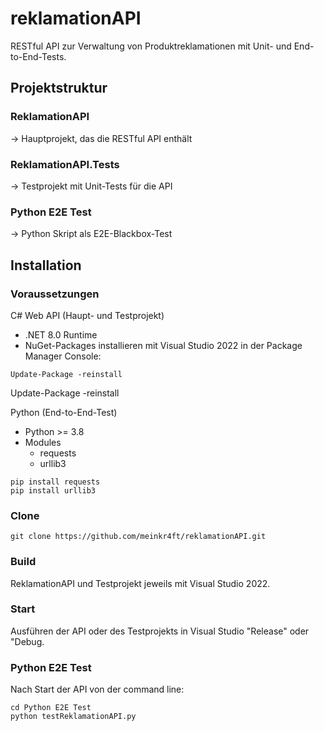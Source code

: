 # reklamationAPI
RESTful API zur Verwaltung von Produktreklamationen mit Unit- und End-to-End-Tests.

## Projektstruktur
### ReklamationAPI
-> Hauptprojekt, das die RESTful API enthält

### ReklamationAPI.Tests
-> Testprojekt mit Unit-Tests für die API

### Python E2E Test
-> Python Skript als E2E-Blackbox-Test

## Installation

### Voraussetzungen
C# Web API (Haupt- und Testprojekt)
- .NET 8.0 Runtime
- NuGet-Packages installieren mit Visual Studio 2022 in der Package Manager Console:
```console
Update-Package -reinstall
```
Update-Package -reinstall

Python (End-to-End-Test)
- Python >= 3.8
- Modules
  - requests
  - urllib3
```console
pip install requests
pip install urllib3
```

### Clone
```console
git clone https://github.com/meinkr4ft/reklamationAPI.git
```

### Build
ReklamationAPI und Testprojekt jeweils mit Visual Studio 2022.

### Start
Ausführen der API oder des Testprojekts in Visual Studio "Release" oder "Debug.

### Python E2E Test
Nach Start der API von der command line:
```console
cd Python E2E Test
python testReklamationAPI.py
```

